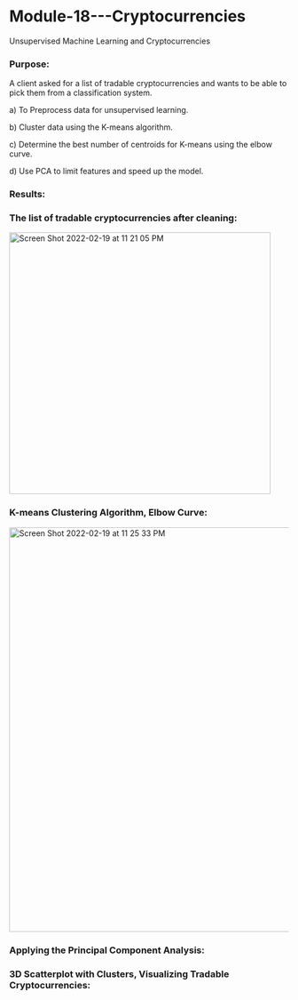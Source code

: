 # Module-18---Cryptocurrencies
Unsupervised Machine Learning and Cryptocurrencies


### Purpose:
A client asked for a list of tradable cryptocurrencies and wants to be able to pick them from a classification system.

a) To Preprocess data for unsupervised learning.

b) Cluster data using the K-means algorithm.

c) Determine the best number of centroids for K-means using the elbow curve.

d) Use PCA to limit features and speed up the model.

### Results:

### The list of tradable cryptocurrencies after cleaning:

<img width="471" alt="Screen Shot 2022-02-19 at 11 21 05 PM" src="https://user-images.githubusercontent.com/91294352/154828322-d0eee87e-9dd9-4c9e-bb39-2105e0a18e78.png">


### K-means Clustering Algorithm, Elbow Curve:

<img width="728" alt="Screen Shot 2022-02-19 at 11 25 33 PM" src="https://user-images.githubusercontent.com/91294352/154828516-d6a66bd2-36cf-4916-bce1-6bc1b826c824.png">


### Applying the Principal Component Analysis:

### 3D Scatterplot with Clusters, Visualizing Tradable Cryptocurrencies:
